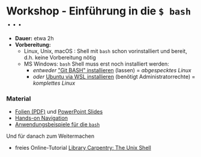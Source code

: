 

# Workshop - Einführung in die `$ bash ...`

- **Dauer:** etwa 2h
- **Vorbereitung:**
  - Linux, Unix, macOS : Shell mit `bash` schon vorinstalliert und bereit, d.h. keine Vorbereitung nötig
  - MS Windows: `bash` Shell muss erst noch installiert werden:
    - *entweder* ["Git BASH" installieren](https://gitforwindows.org/) (lassen) = *abgespecktes Linux*
    - *oder* [Ubuntu via WSL installieren](https://dr-eberle-zentrum.github.io/DataBASHing/install.html) (benötigt Administratorrechte) = *komplettes Linux*

### Material

- [Folien (PDF)](workshop.pdf) und [PowerPoint Slides](workshop.pptx)
- [Hands-on Navigation](browsing.md)
- [Anwendungsbeispiele für die `bash`](use-cases.md)

Und für danach zum Weitermachen

- freies Online-Tutorial [Library Carpentry: The Unix Shell](https://librarycarpentry.org/lc-shell/)
